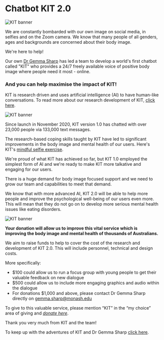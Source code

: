 # Chatbot KIT 2.0

![KIT banner](https://www.monash.edu/__data/assets/image/0007/2861926/varieties/banner.static.medium.jpg)

We are constantly bombarded with our own image on social media, in selfies and on the Zoom camera. We know that many people of all genders, ages and backgrounds are concerned about their body image.

We're here to help!

Our own [Dr Gemma Sharp](https://research.monash.edu/en/persons/gemma-sharp) has led a team to develop a world's first chatbot called "KIT" who provides a 24/7 freely available voice of positive body image where people need it most - online.

### And you can help maximise the impact of KIT!

KIT is research driven and uses artificial intelligence (AI) to have human-like conversations. To read more about our research development of KIT, [click here](https://www.jmir.org/2021/6/e27807/).

![KIT banner](https://www.monash.edu/__data/assets/image/0004/2861932/varieties/banner.static.medium.png)

Since launch in November 2020, KIT version 1.0 has chatted with over 23,000 people via 133,000 text messages.

The research-based coping skills taught by KIT have led to significant improvements in the body image and mental health of our users. Here's KIT's [mindful selfie exercise](https://www.youtube.com/watch?v=snuIhZpL-aU&amp;feature=youtu.be).

We're proud of what KIT has achieved so far, but KIT 1.0 employed the simplest form of AI and we're ready to make KIT more talkative and engaging for our users.

There is a huge demand for body image focused support and we need to grow our team and capabilities to meet that demand.

We know that with more advanced AI, KIT 2.0 will be able to help more people and improve the psychological well-being of our users even more. This will mean that they do not go on to develop more serious mental health issues like eating disorders.

![KIT banner](https://www.monash.edu/__data/assets/image/0005/2861933/varieties/banner.static.medium.jpg)

**Your donation will allow us to improve this vital service which is improving the body image and mental health of thousands of Australians.**

We aim to raise funds to help to cover the cost of the research and development of KIT 2.0. This will include personnel, technical and design costs.

More specifically:

- $100 could allow us to run a focus group with young people to get their valuable feedback on new dialogue
- $500 could allow us to include more engaging graphics and audio within the dialogue
- For donations $1,000 and above, please contact Dr Gemma Sharp directly on <a href="mailto:gemma.sharp@monash.edu">gemma.sharp@monash.edu</a>

To give to this valuable service, please mention “KIT” in the “my choice” area of giving and [_donate here_](https://alumni-friends.monash.edu/ascendportal/s/maprc).

Thank you very much from KIT and the team!

To keep up with the adventures of KIT and Dr Gemma Sharp [click here](https://twitter.com/gemmasharp11).


<script src="https://www.gstatic.com/dialogflow-console/fast/messenger-cx/bootstrap.js?v=1"></script>
<df-messenger df-cx="true" location="australia-southeast1" chat-title="KIT-2.0" chat-icon="https://d3gu1620mcm00t.cloudfront.net/images/chattokit-icon64.png" agent-id="b975dd3f-8aaa-4873-894e-005afbfd9d6c" language-code="en" intent="Hi">
</df-messenger>
